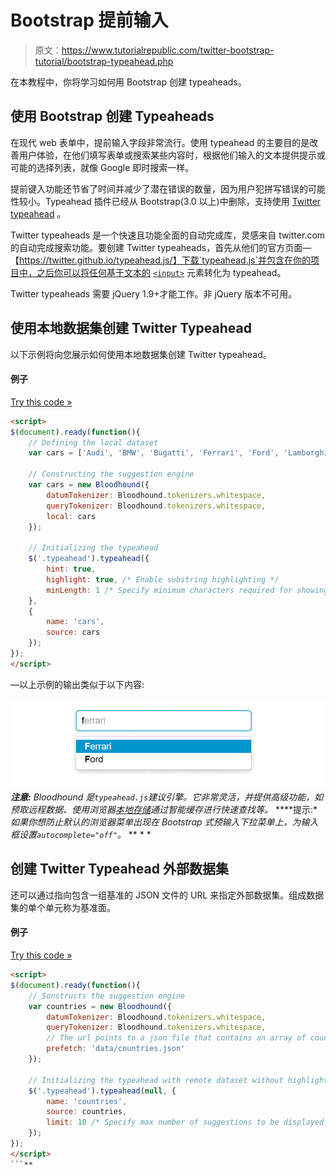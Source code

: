 # Bootstrap 提前输入

> 原文：<https://www.tutorialrepublic.com/twitter-bootstrap-tutorial/bootstrap-typeahead.php>

在本教程中，你将学习如何用 Bootstrap 创建 typeaheads。

## 使用 Bootstrap 创建 Typeaheads

在现代 web 表单中，提前输入字段非常流行。使用 typeahead 的主要目的是改善用户体验，在他们填写表单或搜索某些内容时，根据他们输入的文本提供提示或可能的选择列表，就像 Google 即时搜索一样。

提前键入功能还节省了时间并减少了潜在错误的数量，因为用户犯拼写错误的可能性较小。Typeahead 插件已经从 Bootstrap(3.0 以上)中删除，支持使用 [Twitter typeahead](https://twitter.github.io/typeahead.js/) 。

Twitter typeaheads 是一个快速且功能全面的自动完成库，灵感来自 twitter.com 的自动完成搜索功能。要创建 Twitter typeaheads，首先从他们的官方页面—【https://twitter.github.io/typeahead.js/】下载`typeahead.js`并包含在你的项目中，之后你可以将任何基于文本的 [`<input>`](../html-reference/html-input-tag.php) 元素转化为 typeahead。

Twitter typeaheads 需要 jQuery 1.9+才能工作。非 jQuery 版本不可用。

## 使用本地数据集创建 Twitter Typeahead

以下示例将向您展示如何使用本地数据集创建 Twitter typeahead。

#### 例子

[Try this code »](../codelab.php?topic=bootstrap&file=typeahead-with-local-dataset "Try this code using online Editor")

```html
<script>
$(document).ready(function(){
    // Defining the local dataset
    var cars = ['Audi', 'BMW', 'Bugatti', 'Ferrari', 'Ford', 'Lamborghini', 'Mercedes Benz', 'Porsche', 'Rolls-Royce', 'Volkswagen'];

    // Constructing the suggestion engine
    var cars = new Bloodhound({
        datumTokenizer: Bloodhound.tokenizers.whitespace,
        queryTokenizer: Bloodhound.tokenizers.whitespace,
        local: cars
    });

    // Initializing the typeahead
    $('.typeahead').typeahead({
        hint: true,
        highlight: true, /* Enable substring highlighting */
        minLength: 1 /* Specify minimum characters required for showing suggestions */
    },
    {
        name: 'cars',
        source: cars
    });
});
</script>
```

—以上示例的输出类似于以下内容:

[![Twitter Typeahead](img/16235655e6629a7ed86610655b7ab739.png)](../codelab.php?topic=bootstrap&file=typeahead-with-local-dataset)  ***注意:** Bloodhound 是`typeahead.js`建议引擎。它非常灵活，并提供高级功能，如预取远程数据、使用浏览器[本地存储](../html-tutorial/html5-web-storage.php)通过智能缓存进行快速查找等。*  ****提示:**如果你想防止默认的浏览器菜单出现在 Bootstrap 式预输入下拉菜单上，为输入框设置`autocomplete="off"`。*  ** * *

## 创建 Twitter Typeahead 外部数据集

还可以通过指向包含一组基准的 JSON 文件的 URL 来指定外部数据集。组成数据集的单个单元称为基准面。

#### 例子

[Try this code »](../codelab.php?topic=bootstrap&file=typeahead-with-external-dataset "Try this code using online Editor")

```html
<script>
$(document).ready(function(){
    // Sonstructs the suggestion engine
    var countries = new Bloodhound({
        datumTokenizer: Bloodhound.tokenizers.whitespace,
        queryTokenizer: Bloodhound.tokenizers.whitespace,
        // The url points to a json file that contains an array of country names
        prefetch: 'data/countries.json'
    });

    // Initializing the typeahead with remote dataset without highlighting
    $('.typeahead').typeahead(null, {
        name: 'countries',
        source: countries,
        limit: 10 /* Specify max number of suggestions to be displayed */
    });
});
</script>
```**